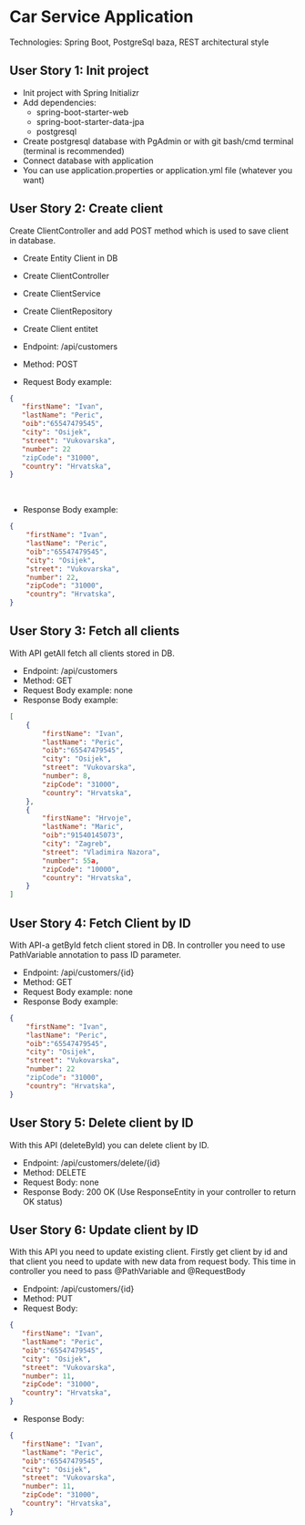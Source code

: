 # Car Service Application
Technologies: Spring Boot, PostgreSql baza, REST architectural style

## User Story 1: Init project

-	Init project with Spring Initializr
-	Add dependencies:
      -	spring-boot-starter-web
      -	spring-boot-starter-data-jpa
      -	postgresql
-	Create postgresql database with PgAdmin or with git bash/cmd terminal (terminal is recommended)
-	Connect database with application
-	You can use application.properties or application.yml file (whatever you want)

## User Story 2: Create client
Create ClientController and add POST method which is used to save client in database.
-	Create Entity Client in DB
-	Create ClientController
-	Create ClientService
-	Create ClientRepository
-	Create Client entitet


- Endpoint: /api/customers
- Method: POST
- Request Body example:

 ```json
 {
	"firstName": "Ivan",
	"lastName": "Peric",
	"oib":"65547479545",
	"city": "Osijek",
	"street": "Vukovarska",
	"number": 22
	"zipCode": "31000",
	"country": "Hrvatska",
}
```
 
- Response Body example:

``` json 
{
	"firstName": "Ivan",
	"lastName": "Peric",
	"oib":"65547479545",
	"city": "Osijek",
	"street": "Vukovarska",
	"number": 22,
	"zipCode": "31000",
	"country": "Hrvatska",
}
```

## User Story 3: Fetch all clients 
With API getAll fetch all clients stored in DB.

- Endpoint: /api/customers
- Method: GET
- Request Body example: none
- Response Body example: 

``` json 
[
	{
		"firstName": "Ivan",
		"lastName": "Peric",
		"oib":"65547479545",
		"city": "Osijek",
		"street": "Vukovarska",
		"number": 8,
		"zipCode": "31000",
		"country": "Hrvatska",
	},
	{
		"firstName": "Hrvoje",
		"lastName": "Maric",
		"oib":"91540145073",
		"city": "Zagreb",
		"street": "Vladimira Nazora",
		"number": 55a,
		"zipCode": "10000",
		"country": "Hrvatska",
	}
]
```

## User Story 4: Fetch Client by ID
With API-a getById fetch client stored in DB. In controller you need to use PathVariable annotation to pass ID parameter.

- Endpoint: /api/customers/{id}
- Method: GET
- Request Body example: none
- Response Body example:

``` json 
{
	"firstName": "Ivan",
	"lastName": "Peric",
	"oib":"65547479545",
	"city": "Osijek",
	"street": "Vukovarska",
	"number": 22
	"zipCode": "31000",
	"country": "Hrvatska",
}
```

## User Story 5: Delete client by ID
With this API (deleteById) you can delete client by ID.

- Endpoint: /api/customers/delete/{id}
- Method: DELETE
- Request Body: none
- Response Body: 200 OK (Use ResponseEntity in your controller to return OK status)

## User Story 6: Update client by ID

With this API you need to update existing client. Firstly get client by id and that client you need to update with new data from request body. This time in controller you need to pass @PathVariable and @RequestBody

- Endpoint: /api/customers/{id}
- Method: PUT
- Request Body:

 ```json
 {
	"firstName": "Ivan",
	"lastName": "Peric",
	"oib":"65547479545",
	"city": "Osijek",
	"street": "Vukovarska",
	"number": 11,
	"zipCode": "31000",
	"country": "Hrvatska",
}
```
- Response Body:
```json
{
   "firstName": "Ivan",
   "lastName": "Peric",
   "oib":"65547479545",
   "city": "Osijek",
   "street": "Vukovarska",
   "number": 11,
   "zipCode": "31000",
   "country": "Hrvatska",
}
```
